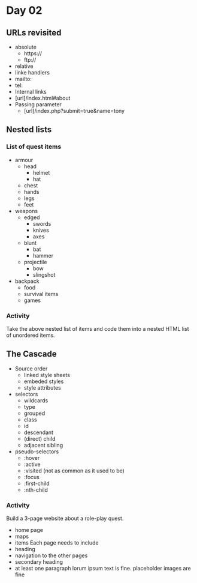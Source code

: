# Day 02

## URLs revisited
- absolute
  - https://
  - ftp://
- relative
- linke handlers
 - mailto:
 - tel:
- Internal links
 - [url]/index.html#about
- Passing parameter
  - [url]/index.php?submit=true&name=tony

## Nested lists
### List of quest items
- armour
  - head
    - helmet
    - hat
  - chest
  - hands
  - legs
  - feet
- weapons
  - edged
    - swords
    - knives
    - axes
  - blunt
    - bat
    - hammer
  - projectile
    - bow
    - slingshot
- backpack
  - food
  - survival items
  - games

 ### Activity
 Take the above nested list of items and code them into a nested HTML list of unordered items.

 ## The Cascade
  - Source order
    - linked style sheets
    - embeded styles
    - style attributes
  - selectors
    - wildcards
    - type
    - grouped
    - class
    - id
    - descendant
    - (direct) child
    - adjacent sibling
  - pseudo-selectors
    - :hover
    - :active
    - :visited (not as common as it used to be)
    - :focus
    - :first-child
    - :nth-child

### Activity
Build a 3-page website about a role-play quest.
- home page
- maps
- items
Each page needs to include
- heading
- navigation to the other pages
- secondary heading
- at least one paragraph
lorum ipsum text is fine. placeholder images are fine
